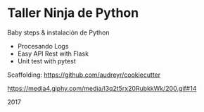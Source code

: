 # Taller Ninja de Python

Baby steps & instalación de Python

* Procesando Logs
* Easy API Rest with Flask
* Unit test with pytest

Scaffolding:
https://github.com/audreyr/cookiecutter

https://media4.giphy.com/media/l3q2t5rx20RubkkWk/200.gif#14

2017